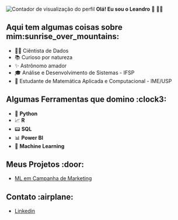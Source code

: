 ![ Contador de visualização do perfil ](https://komarev.com/ghpvc/?username=LeandroCoelhos&color=brightgreen)  **Olá! Eu sou o Leandro** 👋 :man_technologist:
###

<h2 align="left"> Aqui tem algumas coisas sobre mim:sunrise_over_mountains:</h2>

- :man_technologist: Ciêntista de Dados
- :books: Curioso por natureza
- :sparkles: Astrônomo amador
- :mortar_board:  Análise e Desenvolvimento de Sistemas - IFSP
- :1234: Estudante de Matemática Aplicada e Computacional - IME/USP

<h2 align="left"> Algumas Ferramentas que domino :clock3:</h2>

 - :snake: **Python**
 - :chart_with_upwards_trend: **R**
 - :pager: **SQL**
 - :bar_chart: **Power BI**
 - :crystal_ball: **Machine Learning**

<h2 align="left"> Meus Projetos :door:</h2>

 - [ML em Campanha de Marketing](https://github.com/LeandroCoelhos/desafio_flai/)
  
 
 <h2 align="left"> Contato  :airplane:</h2>

  - [Linkedin](https://www.linkedin.com/in/leandro-coelhos/)
  

